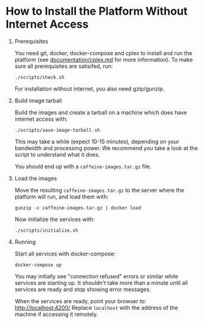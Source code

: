 # How to Install the Platform Without Internet Access

1. Prerequisites

    You need git, docker, docker-compose and cplex to install and run the
    platform (see [documentation/cplex.md](cplex.md) for more information). To
    make sure all prerequisites are satisifed, run:

    ```
    ./scripts/check.sh
    ```

    For installation without internet, you also need gzip/gunzip.

2. Build image tarball

    Build the images and create a tarball on a machine which does have internet
    access with:

    ```
    ./scripts/save-image-tarball.sh
    ```

    This may take a while (expect 10-15 minutes), depending on your bandwidth
    and processing power. We recommend you take a look at the script to
    understand what it does.

    You should end up with a `caffeine-images.tar.gz` file.

3. Load the images

    Move the resulting `caffeine-images.tar.gz` to the server where the platform
    will run, and load them with:

    ```
    gunzip -c caffeine-images.tar.gz | docker load
    ```

    Now initialize the services with:

    ```
    ./scripts/initialize.sh
    ```

3. Running

    Start all services with docker-compose:

    ```
    docker-compose up
    ```

    You may initially see "connection refused" errors or similar while services
    are starting up. It shouldn't take more than a minute until all services are
    ready and stop showing error messages.

    When the services are ready, point your browser to:
    [http://localhost:4200/](http://localhost:4200/) Replace `localhost` with
    the address of the machine if accessing it remotely.

